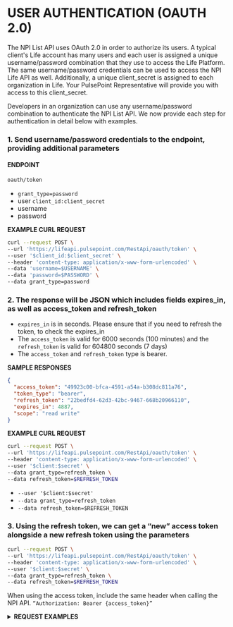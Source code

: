 # USER AUTHENTICATION (OAUTH 2.0)

The NPI List API uses OAuth 2.0 in order to authorize its users. A typical client's Life account has many users and each user is assigned a unique username/password combination that they use to access the Life Platform. The same username/password credentials can be used to access the NPI Life API as well. Additionally, a unique client_secret is assigned to each organization in Life. Your PulsePoint Representative will provide you with access to this client_secret.

Developers in an organization can use any username/password combination to authenticate the NPI List API. We now provide each step for authentication in detail below with examples.

### 1. Send username/password credentials to the endpoint, providing additional parameters

#### ENDPOINT

```txt
oauth/token
```

- `grant_type=password`
- user `client_id:client_secret`
- username
- password

**EXAMPLE CURL REQUEST**

```bash
curl --request POST \
--url 'https://lifeapi.pulsepoint.com/RestApi/oauth/token' \
--user '$client_id:$client_secret' \
--header 'content-type: application/x-www-form-urlencoded' \
--data 'username=$USERNAME' \
--data 'password=$PASSWORD' \
--data grant_type=password
```

### 2. The response will be JSON which includes fields expires_in, as well as access_token and refresh_token

- `expires_in` is in seconds. Please ensure that if you need to refresh the token, to check the expires_in
- The `access_token` is valid for 6000 seconds (100 minutes) and the `refresh_token` is valid for 604800 seconds (7 days)
- The `access_token` and `refresh_token` type is bearer.

**SAMPLE RESPONSES**

```json
{
  "access_token": "49923c00-bfca-4591-a54a-b308dc811a76",
  "token_type": "bearer",
  "refresh_token": "22bedfd4-62d3-42bc-9467-668b20966110",
  "expires_in": 4887,
  "scope": "read write"
}
```

**EXAMPLE CURL REQUEST**

```bash
curl --request POST \
--url 'https://lifeapi.pulsepoint.com/RestApi/oauth/token' \
--header 'content-type: application/x-www-form-urlencoded' \
--user '$client:$secret' \
--data grant_type=refresh_token \
--data refresh_token=$REFRESH_TOKEN

```

- `--user '$client:$secret'`
- `--data grant_type=refresh_token`
- `--data refresh_token=$REFRESH_TOKEN`

### 3. Using the refresh token, we can get a “new” access token alongside a new refresh token using the parameters

```bash
curl --request POST \
--url 'https://lifeapi.pulsepoint.com/RestApi/oauth/token' \
--header 'content-type: application/x-www-form-urlencoded' \
--user '$client:$secret' \
--data grant_type=refresh_token \
--data refresh_token=$REFRESH_TOKEN
```

When using the access token, include the same header when calling the NPI API. `“Authorization: Bearer {access_token}”`

<details>
<summary>
    <strong>REQUEST EXAMPLES</strong>
</summary>
<br>
Below are a list of code examples for CURL, Python, Java and JavaScript
<br><br>

#### PYTHON

```python
import requests

url = "https://lifeapi.pulsepoint.com/RestApi/oauth/token"

payload = 'username=<your-username>&password=<your-password>&grant_type=password'
headers = {
  'Content-Type': 'application/x-www-form-urlencoded',
}

response = requests.request("POST", url, headers=headers, data=payload)

print(response.text)


```

---

#### JAVA

```java
OkHttpClient client = new OkHttpClient().newBuilder()
  .build();
MediaType mediaType = MediaType.parse("application/x-www-form-urlencoded");
RequestBody body = RequestBody.create(mediaType, "username=<your-username>&password=<your-password>&grant_type=password");
Request request = new Request.Builder()
  .url("https://lifeapi.pulsepoint.com/RestApi/oauth/token")
  .method("POST", body)
  .addHeader("Content-Type", "application/x-www-form-urlencoded")
  .build();
Response response = client.newCall(request).execute();
```

---

#### JAVASCRIPT

```javascript
const myHeaders = new Headers()
myHeaders.append('Content-Type', 'application/x-www-form-urlencoded')

const urlencoded = new URLSearchParams()
urlencoded.append('username', '<your-username>')
urlencoded.append('password', '<your-password>')
urlencoded.append('grant_type', 'password')

const requestOptions = {
  method: 'POST',
  headers: myHeaders,
  body: urlencoded,
  redirect: 'follow',
}

fetch('https://lifeapi.pulsepoint.com/RestApi/oauth/token', requestOptions)
  .then(response => response.text())
  .then(result => console.log(result))
  .catch(error => console.error(error))
```

</details>
